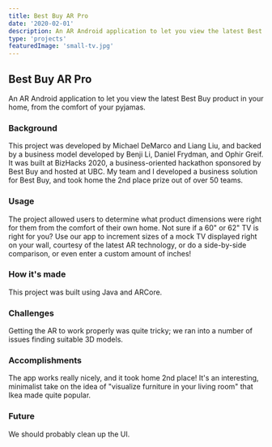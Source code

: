```yaml
---
title: Best Buy AR Pro
date: '2020-02-01'
description: An AR Android application to let you view the latest Best Buy product in your home, from the comfort of your pyjamas.
type: 'projects'
featuredImage: 'small-tv.jpg'
---
```


## Best Buy AR Pro

An AR Android application to let you view the latest Best Buy product in your home, from the comfort of your pyjamas.

### Background

This project was developed by Michael DeMarco and Liang Liu, and backed by a business model developed by Benji Li, Daniel Frydman, and Ophir Greif. It was built at BizHacks 2020, a business-oriented hackathon sponsored by Best Buy and hosted at UBC. My team and I developed a business solution for Best Buy, and took home the 2nd place prize out of over 50 teams.

### Usage

The project allowed users to determine what product dimensions were right for them from the comfort of their own home. Not sure if a 60" or 62" TV is right for you? Use our app to increment sizes of a mock TV displayed right on your wall, courtesy of the latest AR technology, or do a side-by-side comparison, or even enter a custom amount of inches!

### How it's made

This project was built using Java and ARCore.

### Challenges

Getting the AR to work properly was quite tricky; we ran into a number of issues finding suitable 3D models.

### Accomplishments

The app works really nicely, and it took home 2nd place! It's an interesting, minimalist take on the idea of "visualize furniture in your living room" that Ikea made quite popular.

### Future

We should probably clean up the UI.
